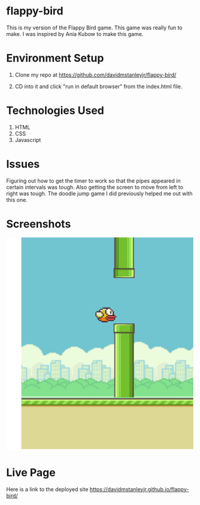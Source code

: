 # flappy-bird

This is my version of the Flappy Bird game. This game was really fun to make. I was inspired by Ania Kubow to make this game.

# Environment Setup
1. Clone my repo at https://github.com/davidmstanleyjr/flappy-bird/

2. CD into it and click "run in default browser" from the index.html file.

# Technologies Used
1. HTML
2. CSS
3. Javascript

# Issues

Figuring out how to get the timer to work so that the pipes appeared in certain intervals was tough. Also getting the screen to move from left to right was tough. The doodle jump game I did previously helped me out with this one.

# Screenshots

![Screenshot 1](assets/images/snip1.PNG)

# Live Page

Here is a link to the deployed site
https://davidmstanleyjr.github.io/flappy-bird/
